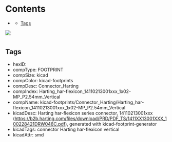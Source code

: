 



Contents
========

* [](#)
	* [Tags](#tags)
  
![][im]
# 

## Tags

- hexID: 
- oompType: FOOTPRINT
- oompSize: kicad
- oompColor: kicad-footprints
- oompDesc: Connector_Harting
- oompIndex: Harting_har-flexicon_14110213001xxx_1x02-MP_P2.54mm_Vertical
- oompName: kicad-footprints/Connector_Harting/Harting_har-flexicon_14110213001xxx_1x02-MP_P2.54mm_Vertical
- kicadDesc: Harting har-flexicon series connector, 14110213001xxx (https://b2b.harting.com/files/download/PRD/PDF_TS/1411XX13001XXX_100228421DRW046C.pdf), generated with kicad-footprint-generator
- kicadTags: connector Harting har-flexicon vertical
- kicadAttr: smd



[im]: image.png
